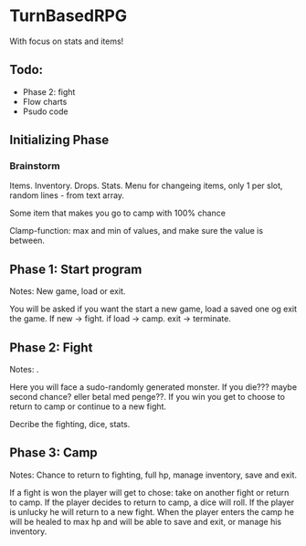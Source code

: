 # TurnBasedRPG #
With focus on stats and items!

## Todo: ##
- Phase 2: fight
- Flow charts
- Psudo code

## Initializing Phase ##

### Brainstorm ###
Items. Inventory. Drops. Stats. Menu for changeing items, only 1 per slot, random lines - from text array. 

Some item that makes you go to camp with 100% chance

Clamp-function: max and min of values, and make sure the value is between.

## Phase 1: Start program ##
Notes: New game, load or exit.

You will be asked if you want the start a new game, load a saved one og exit the game.
If new -> fight. if load -> camp. exit -> terminate.

## Phase 2: Fight ##
Notes: .

Here you will face a sudo-randomly generated monster. If you die??? maybe second chance? eller betal med penge??. If you win you get to choose to return to camp or continue to a new fight.

Decribe the fighting, dice, stats.

## Phase 3: Camp ##
Notes: Chance to return to fighting, full hp, manage inventory, save and exit.

If a fight is won the player will get to chose: take on another fight or return to camp. If the player decides to return to camp, a dice will roll. If the player is unlucky he will return to a new fight. 
When the player enters the camp he will be healed to max hp and will be able to save and exit, or manage his inventory.

